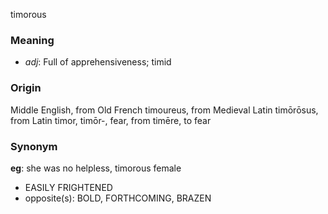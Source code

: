 timorous
### Meaning
+ _adj_: Full of apprehensiveness; timid

### Origin

Middle English, from Old French timoureus, from Medieval Latin timōrōsus, from Latin timor, timōr-, fear, from timēre, to fear

### Synonym

__eg__: she was no helpless, timorous female

+ EASILY FRIGHTENED
+ opposite(s): BOLD, FORTHCOMING, BRAZEN


